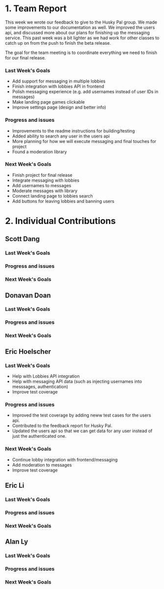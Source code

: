 # 1. Team Report

This week we wrote our feedback to give to the Husky Pal group. We made some improvements to our documentation as well. We improved the users api, and discussed more about our plans for finishing up the messaging service. This past week was a bit lighter as we had work for other classes to catch up on from the push to finish the beta release.

The goal for the team meeting is to coordinate everything we need to finish for our final release.

### Last Week's Goals

-   Add support for messaging in multiple lobbies
-   Finish integration with lobbies API in frontend
-   Polish messaging experience (e.g. add usernames instead of user IDs in messages)
-   Make landing page games clickable
-   Improve settings page (design and better info)

### Progress and issues

-   Improvements to the readme instructions for building/testing
-   Added ability to search any user in the users api
-   More planning for how we will execute messaging and final touches for project
-   Found a moderation library

### Next Week's Goals

-   Finish project for final release
-   Integrate messaging with lobbies
-   Add usernames to messages
-   Moderate messages with library
-   Connect landing page to lobbies search
-   Add buttons for leaving lobbies and banning users

# 2. Individual Contributions

## Scott Dang

### Last Week's Goals

### Progress and issues

### Next Week's Goals

## Donavan Doan

### Last Week's Goals

### Progress and issues

### Next Week's Goals

## Eric Hoelscher

### Last Week's Goals

-   Help with Lobbies API integration
-   Help with messaging API data (such as injecting usernames into messsages, authentication)
-   Improve test coverage

### Progress and issues

-   Improved the test coverage by adding neww test cases for the users api.
-   Contributed to the feedback report for Husky Pal.
-   Updated the users api so that we can get data for any user instead of just the authenticated one.

### Next Week's Goals

-   Continue lobby integration with frontend/messaging
-   Add moderation to messages
-   Improve test coverage

## Eric Li

### Last Week's Goals

### Progress and issues

### Next Week's Goals

## Alan Ly

### Last Week's Goals

### Progress and issues

### Next Week's Goals

